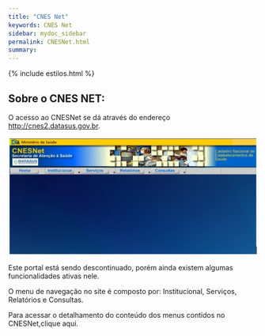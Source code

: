 ```yaml
---
title: "CNES Net"
keywords: CNES Net
sidebar: mydoc_sidebar
permalink: CNESNet.html
summary: 
---
```


{% include estilos.html %}


## Sobre o CNES NET:

O acesso ao CNESNet se dá através do endereço http://cnes2.datasus.gov.br.

![Cnes2](../images/cnesnet/cnesnet.PNG)

Este portal está sendo descontinuado, porém ainda existem algumas funcionalidades ativas nele.

O menu de navegação no site é composto por: Institucional, Serviços, Relatórios e Consultas.

Para acessar o detalhamento do conteúdo dos menus contidos no CNESNet,clique aqui.
